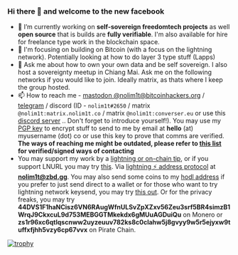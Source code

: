 ### Hi there 👋 and welcome to the new facebook

- 🔭 I’m currently working on **self-sovereign freedomtech projects** as well **open source** that is builds are **fully verifiable**. I'm also available for hire for freelance type work in the blockchain space.
- 🌱 I'm focusing on building on Bitcoin (with a focus on the lightning network). Potentially looking at how to do layer 3 type stuff (Lapps)
- 💬 Ask me about how to own your own data and be self sovereign. I also host a sovereignty meetup in Chiang Mai. Ask me on the following networks if you would like to join. Ideally matrix, as thats where I keep the group hosted.
- 📫 How to reach me - [mastodon @nolim1t@bitcoinhackers.org](https://bitcoinhackers.org/@nolim1t) / [telegram](https://t.me/nolim1tcoblog) / discord (ID - `nolim1t#2650` / matrix `@nolim1t:matrix.nolim1t.co` / matrix `@nolim1t:converser.eu` or use this [discord server](https://discord.gg/5E7MBGK) .. Don't forget to introduce yourself!). You may use my [PGP key](https://nolim1t.co/key/pgpkey.asc.txt) to encrypt stuff to send to me by email at **hello** (at) myusername (dot) co or use this key to prove that comms are verified. **The ways of reaching me might be outdated, please refer to [this list](https://nolim1t.co/socialmedia.txt) for verified/signed ways of contacting**
- You may support my work by a [lightning or on-chain tip](https://nolim1t.co/tips/), or if you support LNURL you may try [this](https://zbd.gg/nolim1t). Via [lightning ⚡️ address protocol](https://lightningaddress.com/) at **nolim1t@zbd.gg**. You may also send some coins to my [hodl address](https://blockchair.com/bitcoin/address/bc1qfu03xlgmezynuw2dwsvl6wagaw8ata9s9s3elfst2f36dtj23shql2vdsy) if you prefer to just send direct to a wallet or for those who want to try lightning network keysend, you may try [this out](https://1ml.com/node/02e64be984a252d82d71a84f0f2bb8be375207a0862e827dacb290977eca84078f). Or for the privacy freaks, you may try **44DVS1F1haNCisz6VN6RAugWfnULSvZpXZxv56Zeu3srf5BR4simzB1WrqJ9CkxcuL9d753MEBGGTMkekdx6gMUuAGDuiQu** on Monero or **zs1r96xc6qtlqscnww2uyzeuuv782ks8c0clahw5j8gvyy9w5r5ejyxw9tuffxfjhh5vzy6cp67vvx** on Pirate Chain.


[![trophy](https://github-profile-trophy.vercel.app/?username=nolim1t&theme=onedark)](https://github.com/ryo-ma/github-profile-trophy)

<!--
**nolim1t/nolim1t** is a ✨ _special_ ✨ repository because its `README.md` (this file) appears on your GitHub profile.

Here are some ideas to get you started:

- 🔭 I’m currently working on ...
- 🌱 I’m currently learning ...
- 👯 I’m looking to collaborate on ...
- 🤔 I’m looking for help with ...
- 💬 Ask me about ...
- 📫 How to reach me: ...
- 😄 Pronouns: ...
- ⚡ Fun fact: ...
-->

